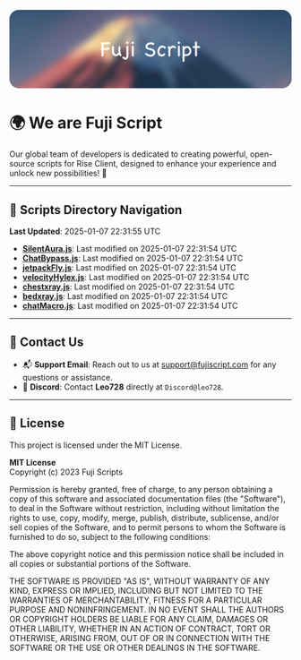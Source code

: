 ![Banner](.github/b.webp)

# 🌍 **We are Fuji Script**

Our global team of developers is dedicated to creating powerful, open-source scripts for Rise Client, designed to enhance your experience and unlock new possibilities! 🌟

---
<!-- SCRIPTS_NAVIGATION_START -->
## 📂 **Scripts Directory Navigation**

**Last Updated**: 2025-01-07 22:31:55 UTC

- **[SilentAura.js](scripts/SilentAura.js)**: Last modified on 2025-01-07 22:31:54 UTC
- **[ChatBypass.js](scripts/ChatBypass.js)**: Last modified on 2025-01-07 22:31:54 UTC
- **[jetpackFly.js](scripts/jetpackFly.js)**: Last modified on 2025-01-07 22:31:54 UTC
- **[velocityHylex.js](scripts/velocityHylex.js)**: Last modified on 2025-01-07 22:31:54 UTC
- **[chestxray.js](scripts/chestxray.js)**: Last modified on 2025-01-07 22:31:54 UTC
- **[bedxray.js](scripts/bedxray.js)**: Last modified on 2025-01-07 22:31:54 UTC
- **[chatMacro.js](scripts/chatMacro.js)**: Last modified on 2025-01-07 22:31:54 UTC

<!-- SCRIPTS_NAVIGATION_END -->

---

## 💬 **Contact Us**  
- 📬 **Support Email**: Reach out to us at [support@fujiscript.com](mailto:support@fujiscript.com) for any questions or assistance.  
- 💬 **Discord**: Contact **Leo728** directly at `Discord@leo728`.

---

## 📜 **License**

This project is licensed under the MIT License.  

**MIT License**  
Copyright (c) 2023 Fuji Scripts  

Permission is hereby granted, free of charge, to any person obtaining a copy of this software and associated documentation files (the "Software"), to deal in the Software without restriction, including without limitation the rights to use, copy, modify, merge, publish, distribute, sublicense, and/or sell copies of the Software, and to permit persons to whom the Software is furnished to do so, subject to the following conditions:  

The above copyright notice and this permission notice shall be included in all copies or substantial portions of the Software.  

THE SOFTWARE IS PROVIDED "AS IS", WITHOUT WARRANTY OF ANY KIND, EXPRESS OR IMPLIED, INCLUDING BUT NOT LIMITED TO THE WARRANTIES OF MERCHANTABILITY, FITNESS FOR A PARTICULAR PURPOSE AND NONINFRINGEMENT. IN NO EVENT SHALL THE AUTHORS OR COPYRIGHT HOLDERS BE LIABLE FOR ANY CLAIM, DAMAGES OR OTHER LIABILITY, WHETHER IN AN ACTION OF CONTRACT, TORT OR OTHERWISE, ARISING FROM, OUT OF OR IN CONNECTION WITH THE SOFTWARE OR THE USE OR OTHER DEALINGS IN THE SOFTWARE.  
